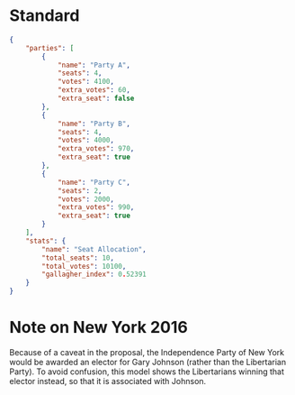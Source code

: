 # Standard

```json
{
    "parties": [
        {
            "name": "Party A",
            "seats": 4,    
            "votes": 4100,      
            "extra_votes": 60,      
            "extra_seat": false
        },
        {
            "name": "Party B",
            "seats": 4,
            "votes": 4000,
            "extra_votes": 970,
            "extra_seat": true
        },
        {
            "name": "Party C",
            "seats": 2,
            "votes": 2000,
            "extra_votes": 990,
            "extra_seat": true
        }
    ],
    "stats": {
        "name": "Seat Allocation",
        "total_seats": 10,
        "total_votes": 10100,     
        "gallagher_index": 0.52391    
    }
}
```

# Note on New York 2016

Because of a caveat in the proposal, the Independence Party of New York would be awarded an elector for Gary Johnson (rather than the Libertarian Party). To avoid confusion, this model shows the Libertarians winning that elector instead, so that it is associated with Johnson.